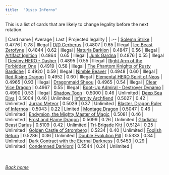 ```yaml
---
title:  "Disco Inferno"
---
```


This is a list of cards that are likely to change legality before the next rotation.

| Card name | Average | Last | Projected legality |
| :-- |
[Solemn Strike](https://db.ygoprodeck.com/card/?search=Solemn%20Strike) | 0.4776 | 0.78 | Illegal |
[D/D Cerberus](https://db.ygoprodeck.com/card/?search=D/D%20Cerberus) | 0.4807 | 0.65 | Illegal |
[Ice Beast Zerofyne](https://db.ygoprodeck.com/card/?search=Ice%20Beast%20Zerofyne) | 0.4844 | 0.62 | Illegal |
[Naturia Barkion](https://db.ygoprodeck.com/card/?search=Naturia%20Barkion) | 0.4847 | 0.56 | Illegal |
[Artifact Ignition](https://db.ygoprodeck.com/card/?search=Artifact%20Ignition) | 0.4864 | 0.65 | Illegal |
[Junk Gardna](https://db.ygoprodeck.com/card/?search=Junk%20Gardna) | 0.4876 | 0.55 | Illegal |
[Destiny HERO - Dasher](https://db.ygoprodeck.com/card/?search=Destiny%20HERO%20-%20Dasher) | 0.4895 | 0.55 | Illegal |
[Right Arm of the Forbidden One](https://db.ygoprodeck.com/card/?search=Right%20Arm%20of%20the%20Forbidden%20One) | 0.4919 | 0.58 | Illegal |
[The Phantom Knights of Rusty Bardiche](https://db.ygoprodeck.com/card/?search=The%20Phantom%20Knights%20of%20Rusty%20Bardiche) | 0.4920 | 0.59 | Illegal |
[Nimble Beaver](https://db.ygoprodeck.com/card/?search=Nimble%20Beaver) | 0.4948 | 0.60 | Illegal |
[Red Rising Dragon](https://db.ygoprodeck.com/card/?search=Red%20Rising%20Dragon) | 0.4952 | 0.60 | Illegal |
[Elemental HERO Spirit of Neos](https://db.ygoprodeck.com/card/?search=Elemental%20HERO%20Spirit%20of%20Neos) | 0.4965 | 0.93 | Illegal |
[Dragonmaid Sheou](https://db.ygoprodeck.com/card/?search=Dragonmaid%20Sheou) | 0.4965 | 0.54 | Illegal |
[Clear Vice Dragon](https://db.ygoprodeck.com/card/?search=Clear%20Vice%20Dragon) | 0.4967 | 0.55 | Illegal |
[Boot-Up Admiral - Destroyer Dynamo](https://db.ygoprodeck.com/card/?search=Boot-Up%20Admiral%20-%20Destroyer%20Dynamo) | 0.4990 | 0.53 | Illegal |
[Shadow Toon](https://db.ygoprodeck.com/card/?search=Shadow%20Toon) | 0.5000 | 0.46 | Unlimited |
[Deep Sea Diva](https://db.ygoprodeck.com/card/?search=Deep%20Sea%20Diva) | 0.5004 | 0.46 | Unlimited |
[Infernity Archfiend](https://db.ygoprodeck.com/card/?search=Infernity%20Archfiend) | 0.5027 | 0.42 | Unlimited |
[Jurrac Meteor](https://db.ygoprodeck.com/card/?search=Jurrac%20Meteor) | 0.5029 | 0.37 | Unlimited |
[Blaster, Dragon Ruler of Infernos](https://db.ygoprodeck.com/card/?search=Blaster,%20Dragon%20Ruler%20of%20Infernos) | 0.5043 | 0.22 | Limited |
[Montage Dragon](https://db.ygoprodeck.com/card/?search=Montage%20Dragon) | 0.5047 | 0.46 | Unlimited |
[Endymion, the Mighty Master of Magic](https://db.ygoprodeck.com/card/?search=Endymion,%20the%20Mighty%20Master%20of%20Magic) | 0.5081 | 0.46 | Unlimited |
[Frost and Flame Dragon](https://db.ygoprodeck.com/card/?search=Frost%20and%20Flame%20Dragon) | 0.5099 | 0.26 | Unlimited |
[Gladiator Beast Darius](https://db.ygoprodeck.com/card/?search=Gladiator%20Beast%20Darius) | 0.5109 | 0.42 | Unlimited |
[Tri-Brigade Kitt](https://db.ygoprodeck.com/card/?search=Tri-Brigade%20Kitt) | 0.5124 | 0.25 | Unlimited |
[Golden Castle of Stromberg](https://db.ygoprodeck.com/card/?search=Golden%20Castle%20of%20Stromberg) | 0.5234 | 0.40 | Unlimited |
[Foolish Return](https://db.ygoprodeck.com/card/?search=Foolish%20Return) | 0.5286 | 0.36 | Unlimited |
[Double Evolution Pill](https://db.ygoprodeck.com/card/?search=Double%20Evolution%20Pill) | 0.5333 | 0.34 | Unlimited |
[Dark Contract with the Eternal Darkness](https://db.ygoprodeck.com/card/?search=Dark%20Contract%20with%20the%20Eternal%20Darkness) | 0.5453 | 0.29 | Unlimited |
[Condemned Darklord](https://db.ygoprodeck.com/card/?search=Condemned%20Darklord) | 0.5544 | 0.24 | Unlimited |

<br>

###### [Back home](index)